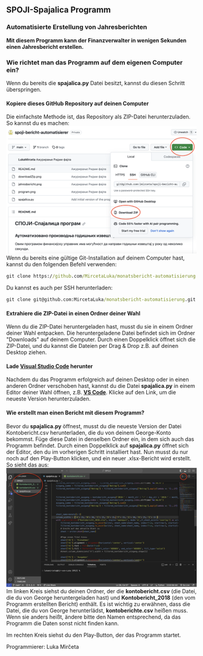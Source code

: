 ## SPOJI-Spajalica Programm 
### Automatisierte Erstellung von Jahresberichten
**Mit diesem Programm kann der Finanzverwalter in wenigen Sekunden einen Jahresbericht erstellen.**

### Wie richtet man das Programm auf dem eigenen Computer ein?

Wenn du bereits die **spajalica.py** Datei besitzt, kannst du diesen Schritt überspringen.

#### Kopiere dieses GitHub Repository auf deinen Computer
Die einfachste Methode ist, das Repository als ZIP-Datei herunterzuladen. So kannst du es machen:
![downloadZip.png](downloadZip.png)
Wenn du bereits eine gültige Git-Installation auf deinem Computer hast, kannst du den folgenden Befehl verwenden:

``` cmd
git clone https://github.com/MircetaLuka/monatsbericht-automatisierung.git
```

Du kannst es auch per SSH herunterladen:

```cmd 
git clone git@github.com:MircetaLuka/monatsbericht-automatisierung.git
```


#### Extrahiere die ZIP-Datei in einen Ordner deiner Wahl
Wenn du die ZIP-Datei heruntergeladen hast, musst du sie in einem Ordner deiner Wahl entpacken. Die heruntergeladene Datei befindet sich im Ordner "Downloads" auf deinem Computer. Durch einen Doppelklick öffnet sich die ZIP-Datei, und du kannst die Dateien per Drag & Drop z.B. auf deinen Desktop ziehen.

#### Lade [Visual Studio Code](https://code.visualstudio.com) herunter
Nachdem du das Programm erfolgreich auf deinen Desktop oder in einen anderen Ordner verschoben hast, kannst du die Datei **spajalica.py** in einem Editor deiner Wahl öffnen, z.B. **[VS Code](https://code.visualstudio.com)**. Klicke auf den Link, um die neueste Version herunterzuladen.

#### Wie erstellt man einen Bericht mit diesem Programm?
Bevor du **spajalica.py** öffnest, musst du die neueste Version der Datei Kontobericht.csv herunterladen, die du von deinem George-Konto bekommst. Füge diese Datei in denselben Ordner ein, in dem sich auch das Programm befindet. Durch einen Doppelklick auf **spajalica.py** öffnet sich der Editor, den du im vorherigen Schritt installiert hast. Nun musst du nur noch auf den Play-Button klicken, und ein neuer .xlsx-Bericht wird erstellt. So sieht das aus:
![program.png](program.png)
Im linken Kreis siehst du deinen Ordner, der die **kontobericht.csv** (die Datei, die du von George heruntergeladen hast) und **Kontobericht_2018** (den vom Programm erstellten Bericht) enthält. Es ist wichtig zu erwähnen, dass die Datei, die du von George herunterlädst, **kontoberichte.csv** heißen muss. Wenn sie anders heißt, ändere bitte den Namen entsprechend, da das Programm die Daten sonst nicht finden kann.

Im rechten Kreis siehst du den Play-Button, der das Programm startet.

Programmierer: Luka Mirčeta

